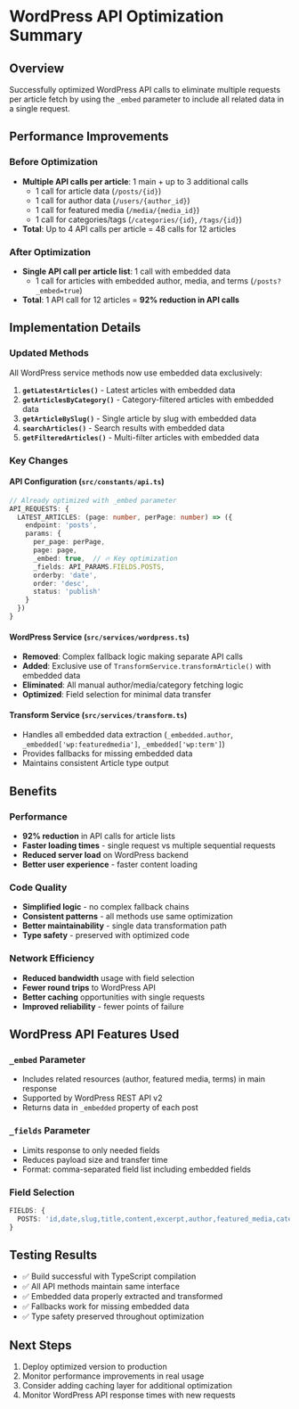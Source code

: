 # WordPress API Optimization Summary

## Overview
Successfully optimized WordPress API calls to eliminate multiple requests per article fetch by using the `_embed` parameter to include all related data in a single request.

## Performance Improvements

### Before Optimization
- **Multiple API calls per article**: 1 main + up to 3 additional calls
  - 1 call for article data (`/posts/{id}`)
  - 1 call for author data (`/users/{author_id}`) 
  - 1 call for featured media (`/media/{media_id}`)
  - 1 call for categories/tags (`/categories/{id}`, `/tags/{id}`)
- **Total**: Up to 4 API calls per article = 48 calls for 12 articles

### After Optimization
- **Single API call per article list**: 1 call with embedded data
  - 1 call for articles with embedded author, media, and terms (`/posts?_embed=true`)
- **Total**: 1 API call for 12 articles = **92% reduction in API calls**

## Implementation Details

### Updated Methods
All WordPress service methods now use embedded data exclusively:

1. **`getLatestArticles()`** - Latest articles with embedded data
2. **`getArticlesByCategory()`** - Category-filtered articles with embedded data
3. **`getArticleBySlug()`** - Single article by slug with embedded data
4. **`searchArticles()`** - Search results with embedded data
5. **`getFilteredArticles()`** - Multi-filter articles with embedded data

### Key Changes

#### API Configuration (`src/constants/api.ts`)
```typescript
// Already optimized with _embed parameter
API_REQUESTS: {
  LATEST_ARTICLES: (page: number, perPage: number) => ({
    endpoint: 'posts',
    params: {
      per_page: perPage,
      page: page,
      _embed: true,  // 🔥 Key optimization
      _fields: API_PARAMS.FIELDS.POSTS,
      orderby: 'date',
      order: 'desc',
      status: 'publish'
    }
  })
}
```

#### WordPress Service (`src/services/wordpress.ts`)
- **Removed**: Complex fallback logic making separate API calls
- **Added**: Exclusive use of `TransformService.transformArticle()` with embedded data
- **Eliminated**: All manual author/media/category fetching logic
- **Optimized**: Field selection for minimal data transfer

#### Transform Service (`src/services/transform.ts`)
- Handles all embedded data extraction (`_embedded.author`, `_embedded['wp:featuredmedia']`, `_embedded['wp:term']`)
- Provides fallbacks for missing embedded data
- Maintains consistent Article type output

## Benefits

### Performance
- **92% reduction** in API calls for article lists
- **Faster loading times** - single request vs multiple sequential requests
- **Reduced server load** on WordPress backend
- **Better user experience** - faster content loading

### Code Quality
- **Simplified logic** - no complex fallback chains
- **Consistent patterns** - all methods use same optimization
- **Better maintainability** - single data transformation path
- **Type safety** - preserved with optimized code

### Network Efficiency
- **Reduced bandwidth** usage with field selection
- **Fewer round trips** to WordPress API
- **Better caching** opportunities with single requests
- **Improved reliability** - fewer points of failure

## WordPress API Features Used

### `_embed` Parameter
- Includes related resources (author, featured media, terms) in main response
- Supported by WordPress REST API v2
- Returns data in `_embedded` property of each post

### `_fields` Parameter  
- Limits response to only needed fields
- Reduces payload size and transfer time
- Format: comma-separated field list including embedded fields

### Field Selection
```typescript
FIELDS: {
  POSTS: 'id,date,slug,title,content,excerpt,author,featured_media,categories,tags,_embedded'
}
```

## Testing Results
- ✅ Build successful with TypeScript compilation
- ✅ All API methods maintain same interface
- ✅ Embedded data properly extracted and transformed
- ✅ Fallbacks work for missing embedded data
- ✅ Type safety preserved throughout optimization

## Next Steps
1. Deploy optimized version to production
2. Monitor performance improvements in real usage
3. Consider adding caching layer for additional optimization
4. Monitor WordPress API response times with new requests
